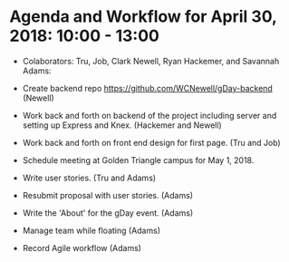 # Agenda and Workflow for April 30, 2018: 10:00 - 13:00

* Colaborators: Tru, Job, Clark Newell, Ryan Hackemer, and Savannah Adams:

* Create backend repo <https://github.com/WCNewell/gDay-backend> (Newell)

* Work back and forth on backend of the project including server and setting up Express and Knex. (Hackemer and Newell)

* Work back and forth on front end design for first page. (Tru and Job)

* Schedule meeting at Golden Triangle campus for May 1, 2018.

* Write user stories. (Tru and Adams)

* Resubmit proposal with user stories. (Adams)

* Write the 'About' for the gDay event. (Adams)

* Manage team while floating (Adams)

* Record Agile workflow (Adams)